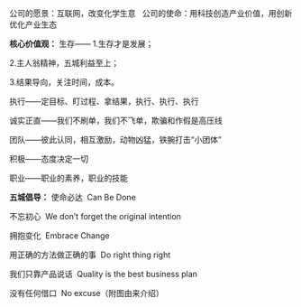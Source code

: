 公司的愿景：互联网，改变化学生意
 
公司的使命：用科技创造产业价值，用创新优化产业生态
 
**核心价值观：**
生存——
1.生存才是发展；

2.主人翁精神，五城利益至上；

3.结果导向，关注时间，成本。

执行——定目标、盯过程、拿结果，执行、执行、执行

诚实正直——我们不刷单，我们不飞单，欺骗和作假是高压线

团队——彼此认同，相互激励，动物凶猛，铁腕打击“小团体”

积极——态度决定一切

职业——职业的素养，职业的技能
 
**五城倡导：**
使命必达  Can Be Done

不忘初心  We don’t forget the original intention

拥抱变化  Embrace Change

用正确的方法做正确的事  Do right thing right

我们只靠产品说话  Quality is the best business plan

没有任何借口  No excuse（附图由来介绍）
